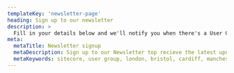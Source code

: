 ```yaml
---
templateKey: 'newsletter-page'
heading: Sign up to our newsletter
description: > 
  Fill in your details below and we'll notify you when there's a User Group coming up in your area.
meta:
  metaTitle: Newsletter signup
  metaDescription: Sign up to our Newsletter top recieve the latest updates
  metaKeywords: sitecore, user group, london, bristol, cardiff, manchester, leeds, uk, united kingdom, england, wales
---
```


            


